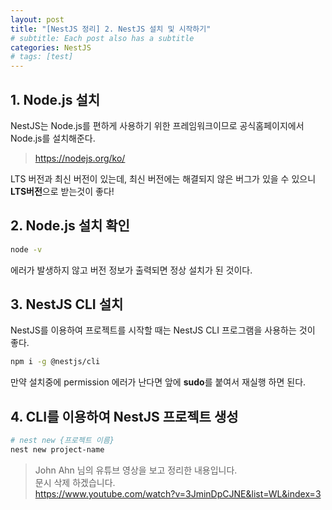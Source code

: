 ```yaml
---
layout: post
title: "[NestJS 정리] 2. NestJS 설치 및 시작하기"
# subtitle: Each post also has a subtitle
categories: NestJS
# tags: [test]
---
```


## 1. Node.js 설치
NestJS는 Node.js를 편하게 사용하기 위한 프레임워크이므로 공식홈페이지에서 Node.js를 설치해준다. 

>https://nodejs.org/ko/
  
LTS 버전과 최신 버전이 있는데, 최신 버전에는 해결되지 않은 버그가 있을 수 있으니 **LTS버전**으로 받는것이 좋다!  


## 2. Node.js 설치 확인
``` bash
node -v
```
에러가 발생하지 않고 버전 정보가 출력되면 정상 설치가 된 것이다.


## 3. NestJS CLI 설치
NestJS를 이용하여 프로젝트를 시작할 때는 NestJS CLI 프로그램을 사용하는 것이 좋다.
```bash
npm i -g @nestjs/cli
```
만약 설치중에 permission 에러가 난다면 앞에 **sudo**를 붙여서 재실행 하면 된다.

## 4. CLI를 이용하여 NestJS 프로젝트 생성
```bash
# nest new {프로젝트 이름}
nest new project-name
```
  


>John Ahn 님의 유튜브 영상을 보고 정리한 내용입니다.  
문시 삭제 하겠습니다.  
https://www.youtube.com/watch?v=3JminDpCJNE&list=WL&index=3
